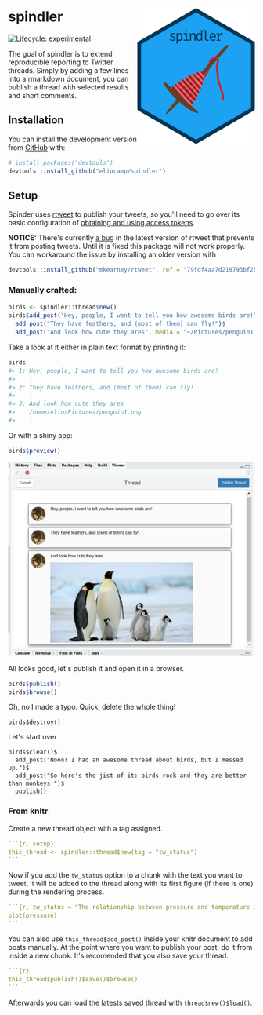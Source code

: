 
# spindler <img src='man/figures/logo.png' align="right" height="276" />

<!-- badges: start -->
[![Lifecycle: experimental](https://img.shields.io/badge/lifecycle-experimental-orange.svg)](https://www.tidyverse.org/lifecycle/#experimental)
<!-- badges: end -->

The goal of spindler is to extend reproducible reporting to Twitter threads. Simply by adding a few lines into a rmarkdown document, you can publish a thread with selected results and short comments. 

## Installation

You can install the development version from [GitHub](https://github.com) with:

<!-- the released version of spindler from [CRAN](https://CRAN.R-project.org) with:

``` r
install.packages("spindler")
```

And  --> 

``` r
# install.packages("devtools")
devtools::install_github("eliocamp/spindler")
```

## Setup

Spinder uses [rtweet](https://rtweet.info) to publish your tweets, so you'll need to 
go over its basic configuration of [obtaining and using access tokens](https://rtweet.info/articles/auth.html).


**NOTICE:** 
There's currently [a bug](https://github.com/mkearney/rtweet/issues/329) in the latest version of rtweet that prevents it from posting tweets. Until it is fixed this package will not work properly. You can workaround the issue by installing an older version with 

```r
devtools::install_github("mkearney/rtweet", ref = "79fdf4aa7d219793bf2b201ce059f3bd6395bc7b")
```

### Manually crafted:

```r
birds <- spindler::thread$new()
birds$add_post("Hey, people, I want to tell you how awesome birds are!")$
  add_post("They have feathers, and (most of them) can fly!")$
  add_post("And look how cute they ares", media = "~/Pictures/penguin1.png")
```

Take a look at it either in plain text format by printing it:

```r
birds
#> 1: Hey, people, I want to tell you how awesome birds are!
#>    | 
#> 2: They have feathers, and (most of them) can fly!
#>    | 
#> 3: And look how cute they ares
#>    /home/elio/Pictures/penguin1.png
#>    |
```

Or with a shiny app: 

```r
birds$preview()
```

![](man/figures/preview-screenshot.png)


All looks good, let's publish it and open it in a browser. 

```r
birds$publish()
birds$browse()
```

Oh, no I made a typo. Quick, delete the whole thing!
```{r}
birds$destroy()
```

Let's start over

```{r}
birds$clear()$
  add_post("Nooo! I had an awesome thread about birds, but I messed up.")$
  add_post("So here's the jist of it: birds rock and they are better than monkeys!")$
  publish()
```


### From knitr

Create a new thread object with a tag assigned. 

````r
```{r, setup}
this_thread <- spindler::thread$new(tag = "tw_status")
```
````

Now if you add the `tw_status` option to a chunk with the text you want to tweet, it will be added to the thread along with its first figure (if there is one) during the rendering process.

````r
```{r, tw_status = "The relationship between pressure and temperature is cool!"}
plot(pressure)
```
````

You can also use `this_thread$add_post()` inside your knitr document to add posts manually. At the point where you want to publish your post, do it from inside a new chunk. It's recomended that you also save your thread. 

````r
```{r}
this_thread$publish()$save()$browse()
```
````

Afterwards you can load the latests saved thread with `thread$new()$load()`.
